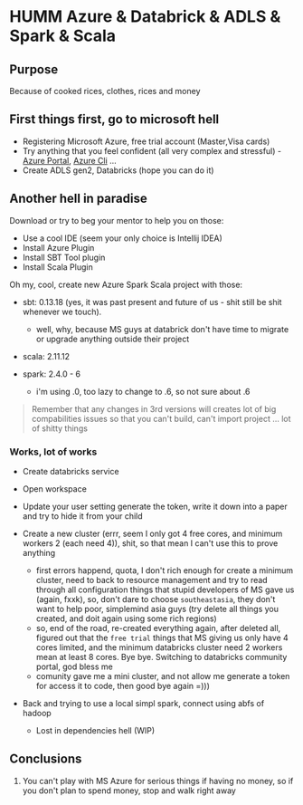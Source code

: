 # HUMM Azure & Databrick & ADLS & Spark & Scala

##  Purpose
Because of cooked rices, clothes, rices and money

## First things first, go to microsoft hell
- Registering Microsoft Azure, free trial account (Master,Visa cards)
- Try anything that you feel confident (all very complex and stressful) - [Azure Portal](https://portal.azure.com/), [Azure Cli](https://docs.microsoft.com/en-us/cli/azure/install-azure-cli?view=azure-cli-latest) ...
- Create ADLS gen2, Databricks (hope you can do it)

## Another hell in paradise
Download or try to beg your mentor to help you on those: 
- Use a cool IDE (seem your only choice is Intellij IDEA)
- Install Azure Plugin
- Install SBT Tool plugin
- Install Scala Plugin

Oh my, cool, create new Azure Spark Scala project with those:

- sbt: 0.13.18 (yes, it was past present and future of us - shit still be shit whenever we touch).
    
    - well, why, because MS guys at databrick don't have time to migrate or upgrade anything outside their project 
- scala: 2.11.12
- spark: 2.4.0 - 6

    - i'm using .0, too lazy to change to .6, so not sure about .6

>Remember that any changes in 3rd versions will creates lot of big compabilities issues so that you can't build, can't import project ... lot of shitty things

### Works, lot of works

- Create databricks service
- Open workspace
- Update your user setting generate the token, write it down into a paper and try to hide it from your child
- Create a new cluster (errr, seem I only got 4 free cores, and minimum workers 2 (each need 4)), shit, so that mean I can't use this to prove anything
    - first errors happend, quota, I don't rich enough for create a minimum cluster, need to back to resource management and try to read through all configuration things that stupid developers of MS gave us (again, fxxk), so, don't dare to choose `southeastasia`, they don't want to help poor, simplemind asia guys (try delete all things you created, and doit again using some rich regions)
    - so, end of the road, re-created everything again, after deleted all, figured out that the `free trial` things that MS giving us only have 4 cores limited, and the minimum databricks cluster need 2 workers mean at least 8 cores. Bye bye. Switching to databricks community portal, god bless me
    - comunity gave me a mini cluster, and not allow me generate a token for access it to code, then good bye again =)))

- Back and trying to use a local simpl spark, connect using abfs of hadoop
    - Lost in dependencies hell (WIP)


## Conclusions

1. You can't play with MS Azure for serious things if having no money, so if you don't plan to spend money, stop and walk right away
